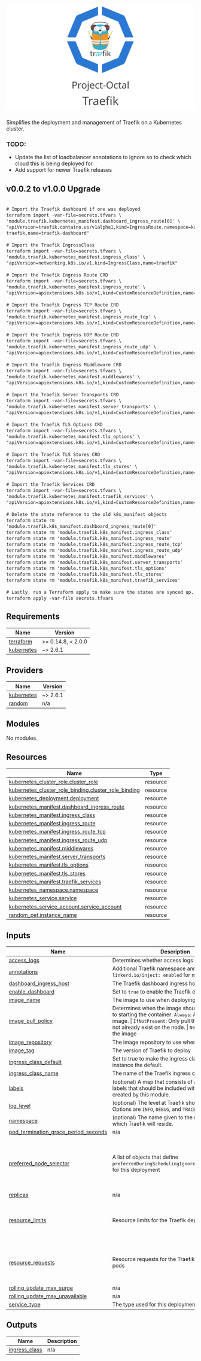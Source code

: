 ![Project Octal: Traefik](docs/images/project-octal-traefik.svg "Project Octal: Traefik")
---

Simplifies the deployment and management of Traefik on a Kubernetes cluster.

### TODO: 
- Update the list of loadbalancer annotations to ignore so to check which cloud this is being deployed for.
- Add support for newer Traefik releases

## v0.0.2 to v1.0.0 Upgrade
```shell

# Import the Traefik dashboard if one was deployed
terraform import -var-file=secrets.tfvars \
'module.traefik.kubernetes_manifest.dashboard_ingress_route[0]' \
"apiVersion=traefik.containo.us/v1alpha1,kind=IngressRoute,namespace=kube-traefik,name=traefik-dashboard"

# Import the Traefik IngressClass
terraform import -var-file=secrets.tfvars \
'module.traefik.kubernetes_manifest.ingress_class' \
"apiVersion=networking.k8s.io/v1,kind=IngressClass,name=traefik"

# Import the Traefik Ingress Route CRD
terraform import -var-file=secrets.tfvars \
'module.traefik.kubernetes_manifest.ingress_route' \
"apiVersion=apiextensions.k8s.io/v1,kind=CustomResourceDefinition,name=ingressroutes.traefik.containo.us"

# Import the Traefik Ingress TCP Route CRD
terraform import -var-file=secrets.tfvars \
'module.traefik.kubernetes_manifest.ingress_route_tcp' \
"apiVersion=apiextensions.k8s.io/v1,kind=CustomResourceDefinition,name=ingressroutetcps.traefik.containo.us"

# Import the Traefik Ingress UDP Route CRD
terraform import -var-file=secrets.tfvars \
'module.traefik.kubernetes_manifest.ingress_route_udp' \
"apiVersion=apiextensions.k8s.io/v1,kind=CustomResourceDefinition,name=ingressrouteudps.traefik.containo.us"

# Import the Traefik Ingress Middleware CRD
terraform import -var-file=secrets.tfvars \
'module.traefik.kubernetes_manifest.middlewares' \
"apiVersion=apiextensions.k8s.io/v1,kind=CustomResourceDefinition,name=middlewares.traefik.containo.us"

# Import the Traefik Server Transports CRD
terraform import -var-file=secrets.tfvars \
'module.traefik.kubernetes_manifest.server_transports' \
"apiVersion=apiextensions.k8s.io/v1,kind=CustomResourceDefinition,name=serverstransports.traefik.containo.us"

# Import the Traefik TLS Options CRD
terraform import -var-file=secrets.tfvars \
'module.traefik.kubernetes_manifest.tls_options' \
"apiVersion=apiextensions.k8s.io/v1,kind=CustomResourceDefinition,name=tlsoptions.traefik.containo.us"

# Import the Traefik TLS Stores CRD
terraform import -var-file=secrets.tfvars \
'module.traefik.kubernetes_manifest.tls_stores' \
"apiVersion=apiextensions.k8s.io/v1,kind=CustomResourceDefinition,name=tlsstores.traefik.containo.us"

# Import the Traefik Services CRD
terraform import -var-file=secrets.tfvars \
'module.traefik.kubernetes_manifest.traefik_services' \
"apiVersion=apiextensions.k8s.io/v1,kind=CustomResourceDefinition,name=traefikservices.traefik.containo.us"

# Delete the state reference to the old k8s_manifest objects
terraform state rm 'module.traefik.k8s_manifest.dashboard_ingress_route[0]'
terraform state rm 'module.traefik.k8s_manifest.ingress_class'
terraform state rm 'module.traefik.k8s_manifest.ingress_route'
terraform state rm 'module.traefik.k8s_manifest.ingress_route_tcp'
terraform state rm 'module.traefik.k8s_manifest.ingress_route_udp'
terraform state rm 'module.traefik.k8s_manifest.middlewares'
terraform state rm 'module.traefik.k8s_manifest.server_transports'
terraform state rm 'module.traefik.k8s_manifest.tls_options'
terraform state rm 'module.traefik.k8s_manifest.tls_stores'
terraform state rm 'module.traefik.k8s_manifest.traefik_services'

# Lastly, run a Terraform apply to make sure the states are synced up.
terraform apply -var-file secrets.tfvars
```

<!-- BEGIN_TF_DOCS -->
## Requirements

| Name | Version |
|------|---------|
| <a name="requirement_terraform"></a> [terraform](#requirement\_terraform) | >= 0.14.8, < 2.0.0 |
| <a name="requirement_kubernetes"></a> [kubernetes](#requirement\_kubernetes) | ~> 2.6.1 |

## Providers

| Name | Version |
|------|---------|
| <a name="provider_kubernetes"></a> [kubernetes](#provider\_kubernetes) | ~> 2.6.1 |
| <a name="provider_random"></a> [random](#provider\_random) | n/a |

## Modules

No modules.

## Resources

| Name | Type |
|------|------|
| [kubernetes_cluster_role.cluster_role](https://registry.terraform.io/providers/hashicorp/kubernetes/latest/docs/resources/cluster_role) | resource |
| [kubernetes_cluster_role_binding.cluster_role_binding](https://registry.terraform.io/providers/hashicorp/kubernetes/latest/docs/resources/cluster_role_binding) | resource |
| [kubernetes_deployment.deployment](https://registry.terraform.io/providers/hashicorp/kubernetes/latest/docs/resources/deployment) | resource |
| [kubernetes_manifest.dashboard_ingress_route](https://registry.terraform.io/providers/hashicorp/kubernetes/latest/docs/resources/manifest) | resource |
| [kubernetes_manifest.ingress_class](https://registry.terraform.io/providers/hashicorp/kubernetes/latest/docs/resources/manifest) | resource |
| [kubernetes_manifest.ingress_route](https://registry.terraform.io/providers/hashicorp/kubernetes/latest/docs/resources/manifest) | resource |
| [kubernetes_manifest.ingress_route_tcp](https://registry.terraform.io/providers/hashicorp/kubernetes/latest/docs/resources/manifest) | resource |
| [kubernetes_manifest.ingress_route_udp](https://registry.terraform.io/providers/hashicorp/kubernetes/latest/docs/resources/manifest) | resource |
| [kubernetes_manifest.middlewares](https://registry.terraform.io/providers/hashicorp/kubernetes/latest/docs/resources/manifest) | resource |
| [kubernetes_manifest.server_transports](https://registry.terraform.io/providers/hashicorp/kubernetes/latest/docs/resources/manifest) | resource |
| [kubernetes_manifest.tls_options](https://registry.terraform.io/providers/hashicorp/kubernetes/latest/docs/resources/manifest) | resource |
| [kubernetes_manifest.tls_stores](https://registry.terraform.io/providers/hashicorp/kubernetes/latest/docs/resources/manifest) | resource |
| [kubernetes_manifest.traefik_services](https://registry.terraform.io/providers/hashicorp/kubernetes/latest/docs/resources/manifest) | resource |
| [kubernetes_namespace.namespace](https://registry.terraform.io/providers/hashicorp/kubernetes/latest/docs/resources/namespace) | resource |
| [kubernetes_service.service](https://registry.terraform.io/providers/hashicorp/kubernetes/latest/docs/resources/service) | resource |
| [kubernetes_service_account.service_account](https://registry.terraform.io/providers/hashicorp/kubernetes/latest/docs/resources/service_account) | resource |
| [random_pet.instance_name](https://registry.terraform.io/providers/hashicorp/random/latest/docs/resources/pet) | resource |

## Inputs

| Name | Description | Type | Default | Required |
|------|-------------|------|---------|:--------:|
| <a name="input_access_logs"></a> [access\_logs](#input\_access\_logs) | Determines whether access logs will be kept. | `bool` | `"true"` | no |
| <a name="input_annotations"></a> [annotations](#input\_annotations) | Additional Traefik namespace annotations (e.g. for `linkerd.io/inject: enabled` for mesh things) | `map(string)` | `{}` | no |
| <a name="input_dashboard_ingress_host"></a> [dashboard\_ingress\_host](#input\_dashboard\_ingress\_host) | The Traefik dashboard ingress host | `string` | `null` | no |
| <a name="input_enable_dashboard"></a> [enable\_dashboard](#input\_enable\_dashboard) | Set to `true` to enable the Traefik dashboard | `string` | `true` | no |
| <a name="input_image_name"></a> [image\_name](#input\_image\_name) | The image to use when deploying Traefik | `string` | `"library/traefik"` | no |
| <a name="input_image_pull_policy"></a> [image\_pull\_policy](#input\_image\_pull\_policy) | Determines when the image should be pulled prior to starting the container. `Always`: Always pull the image. \| `IfNotPresent`: Only pull the image if it does not already exist on the node. \| `Never`: Never pull the image | `string` | `"Always"` | no |
| <a name="input_image_repository"></a> [image\_repository](#input\_image\_repository) | The image repository to use when pulling images | `string` | `"registry.hub.docker.com"` | no |
| <a name="input_image_tag"></a> [image\_tag](#input\_image\_tag) | The version of Traefik to deploy | `string` | `"2.4.8"` | no |
| <a name="input_ingress_class_default"></a> [ingress\_class\_default](#input\_ingress\_class\_default) | Set to true to make the ingress class of this Traefik instance the default. | `bool` | `true` | no |
| <a name="input_ingress_class_name"></a> [ingress\_class\_name](#input\_ingress\_class\_name) | The name of the Traefik ingress class | `string` | `"traefik"` | no |
| <a name="input_labels"></a> [labels](#input\_labels) | (optional) A map that consists of any additional labels that should be included with resources created by this module. | `map(string)` | `{}` | no |
| <a name="input_log_level"></a> [log\_level](#input\_log\_level) | (optional) The level at Traefik should be logging at. Options are `INFO`, `DEBUG`, and `TRACE`. | `string` | `"INFO"` | no |
| <a name="input_namespace"></a> [namespace](#input\_namespace) | (optional) The name given to the namespace in which Traefik will reside. | `string` | `"kube-traefik"` | no |
| <a name="input_pod_termination_grace_period_seconds"></a> [pod\_termination\_grace\_period\_seconds](#input\_pod\_termination\_grace\_period\_seconds) | n/a | `number` | `60` | no |
| <a name="input_preferred_node_selector"></a> [preferred\_node\_selector](#input\_preferred\_node\_selector) | A list of objects that define `preferredDuringSchedulingIgnoredDuringExecution` for this deployment | <pre>list(object({<br>    weight   = number,<br>    key      = string,<br>    operator = string,<br>    values   = list(string)<br>  }))</pre> | `[]` | no |
| <a name="input_replicas"></a> [replicas](#input\_replicas) | n/a | `number` | `2` | no |
| <a name="input_resource_limits"></a> [resource\_limits](#input\_resource\_limits) | Resource limits for the Traefik deployment pods | <pre>object({<br>    cpu    = optional(string),<br>    memory = optional(string)<br>  })</pre> | `{}` | no |
| <a name="input_resource_requests"></a> [resource\_requests](#input\_resource\_requests) | Resource requests for the Traefik deployment pods | <pre>object({<br>    cpu    = optional(string),<br>    memory = optional(string)<br>  })</pre> | `{}` | no |
| <a name="input_rolling_update_max_surge"></a> [rolling\_update\_max\_surge](#input\_rolling\_update\_max\_surge) | n/a | `number` | `1` | no |
| <a name="input_rolling_update_max_unavailable"></a> [rolling\_update\_max\_unavailable](#input\_rolling\_update\_max\_unavailable) | n/a | `number` | `1` | no |
| <a name="input_service_type"></a> [service\_type](#input\_service\_type) | The type used for this deployments service. | `string` | `"LoadBalancer"` | no |

## Outputs

| Name | Description |
|------|-------------|
| <a name="output_ingress_class"></a> [ingress\_class](#output\_ingress\_class) | n/a |
<!-- END_TF_DOCS -->
